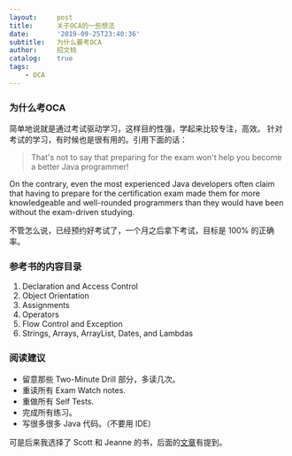 ```yaml
---
layout:     post
title:      关于OCA的一些想法
date:       '2019-09-25T23:40:36'
subtitle:   为什么要考OCA
author:     招文桃
catalog:    true
tags:
    - OCA
---
```


### 为什么考OCA

简单地说就是通过考试驱动学习，这样目的性强，学起来比较专注，高效。 
针对考试的学习，有时候也是很有用的。引用下面的话： 

> That's not to say that preparing for the exam won't help you become a better Java programmer! 
> 
On the contrary, even the most experienced Java developers often claim that having to prepare for the certification exam made them for more knowledgeable and well-rounded programmers than they would have been without the exam-driven studying. 

不管怎么说，已经预约好考试了，一个月之后拿下考试，目标是 100% 的正确率。<!--more-->

### 参考书的内容目录

1. Declaration and Access Control
2. Object Orientation
3. Assignments
4. Operators
5. Flow Control and Exception
6. Strings, Arrays, ArrayList, Dates, and Lambdas

### 阅读建议

- 留意那些 Two-Minute Drill 部分，多读几次。
- 重读所有 Exam Watch notes.
- 重做所有 Self Tests.
- 完成所有练习。
- 写很多很多 Java 代码。（不要用 IDE）

可是后来我选择了 Scott 和 Jeanne 的书，后面的[文章]( https://zwt.io/2019/10/25/oca-exam-prep-review/ )有提到。

